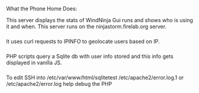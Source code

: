 What the Phone Home Does: 


This server displays the stats of WindNinja Gui runs and shows who is using it and when. This server runs on the ninjastorm.firelab.org server. 

### 
It uses curl requests to IPINFO to geolocate users based on IP.

###
PHP scripts query a Sqlite db with user info stored and this info gets displayed in vanilla JS. 


###
To edit SSH into /etc/var/www/html/sqlitetest 
/etc/apache2/error.log.1 or /etc/apache2/error.log help debug the PHP
